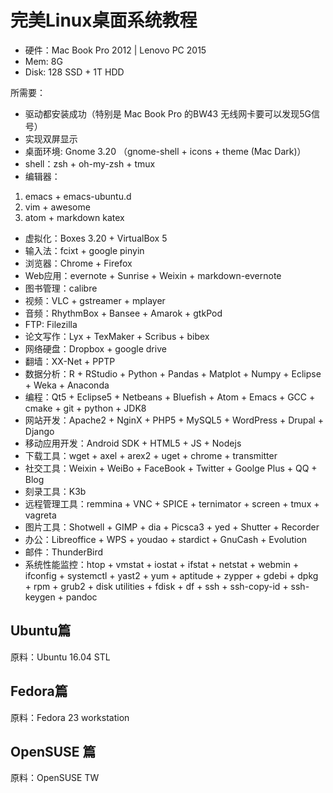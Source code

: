# 完美Linux桌面系统教程

* 硬件：Mac Book Pro 2012 | Lenovo PC 2015
* Mem: 8G
* Disk: 128 SSD + 1T HDD

所需要：
- 驱动都安装成功（特别是 Mac Book Pro 的BW43 无线网卡要可以发现5G信号）
- 实现双屏显示
- 桌面环境: Gnome 3.20 （gnome-shell + icons + theme (Mac Dark)）
- shell：zsh + oh-my-zsh + tmux
- 编辑器：
1. emacs + emacs-ubuntu.d
2. vim + awesome
3. atom + markdown katex
- 虚拟化：Boxes 3.20 + VirtualBox 5
- 输入法：fcixt + google pinyin
- 浏览器：Chrome + Firefox
- Web应用：evernote + Sunrise + Weixin + markdown-evernote
- 图书管理：calibre
- 视频：VLC + gstreamer + mplayer
- 音频：RhythmBox + Bansee + Amarok + gtkPod
- FTP: Filezilla
- 论文写作：Lyx + TexMaker + Scribus + bibex
- 网络硬盘：Dropbox + google drive
- 翻墙：XX-Net + PPTP
- 数据分析：R + RStudio + Python + Pandas + Matplot + Numpy + Eclipse + Weka + Anaconda
- 编程：Qt5 + Eclipse5 + Netbeans + Bluefish + Atom + Emacs + GCC + cmake + git + python + JDK8
- 网站开发：Apache2 + NginX + PHP5 + MySQL5 + WordPress + Drupal + Django
- 移动应用开发：Android SDK + HTML5 + JS + Nodejs
- 下载工具：wget + axel + arex2 + uget + chrome + transmitter
- 社交工具：Weixin + WeiBo + FaceBook + Twitter + Goolge Plus + QQ + Blog
- 刻录工具：K3b
- 远程管理工具：remmina + VNC + SPICE + ternimator + screen + tmux + vagreta
- 图片工具：Shotwell + GIMP + dia + Picsca3 + yed + Shutter + Recorder
- 办公：Libreoffice + WPS + youdao + stardict + GnuCash + Evolution
- 邮件：ThunderBird
- 系统性能监控：htop + vmstat + iostat + ifstat + netstat + webmin + ifconfig + systemctl + yast2 + yum + aptitude + zypper + gdebi + dpkg + rpm + grub2 + disk utilities + fdisk + df + ssh + ssh-copy-id + ssh-keygen + pandoc


## Ubuntu篇

原料：Ubuntu 16.04 STL



## Fedora篇

原料：Fedora 23 workstation

## OpenSUSE 篇

原料：OpenSUSE TW
